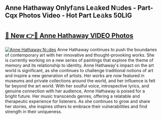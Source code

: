 ## Anne Hathaway Onlyf𝚊ns Le𝚊ked N𝚞des - Part-Cqx Photos Video - Hot Part Le𝚊ks 50LlG

# <h2><a href="http://ab15055.deff.icu/?id=Anne+Hathaway">🔗 New 👉🔴 Anne Hathaway VIDEO Photos</a></h2>

[![Anne Hathaway N𝚞des](https://i.imgur.com/rIISA9y.gif)](http://ab15055.deff.icu/?id=Anne+Hathaway)
Anne Hathaway continues to push the boundaries of contemporary art with her innovative and thought-provoking works. She is currently working on a new series of paintings that explore the theme of memory and its relationship to identity. Anne Hathaway's impact on the art world is significant, as she continues to challenge traditional notions of art and inspire a new generation of artists. Her works are now featured in museums and private collections around the world, and her influence is felt far beyond the art world. With her soulful voice, introspective lyrics, and genuine connection with her audience, Anne Hathaway is poised for a bright future. Her music transcends genres, offering a relatable and therapeutic experience for listeners. As she continues to grow and share her stories, she inspires others to embrace their vulnerabilities and find strength in their uniqueness.
